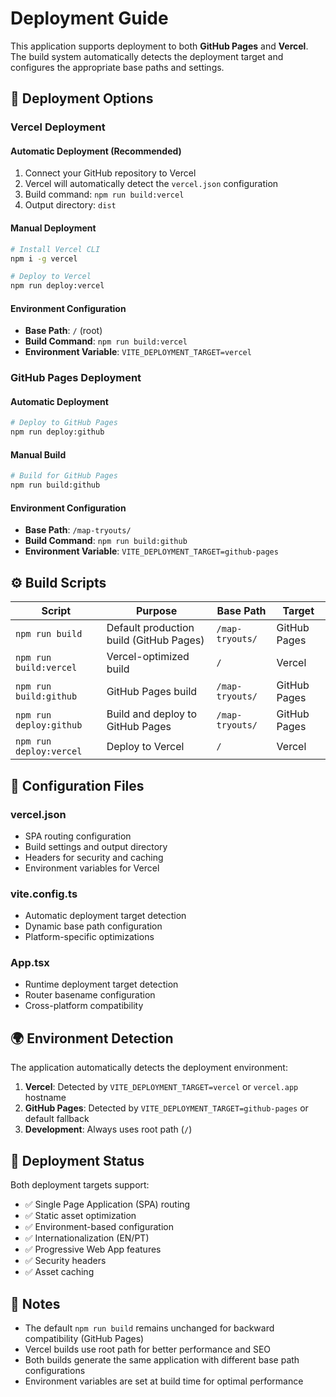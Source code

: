 # Deployment Guide

This application supports deployment to both **GitHub Pages** and **Vercel**. The build system automatically detects the deployment target and configures the appropriate base paths and settings.

## 🚀 Deployment Options

### Vercel Deployment

#### Automatic Deployment (Recommended)
1. Connect your GitHub repository to Vercel
2. Vercel will automatically detect the `vercel.json` configuration
3. Build command: `npm run build:vercel`
4. Output directory: `dist`

#### Manual Deployment
```bash
# Install Vercel CLI
npm i -g vercel

# Deploy to Vercel
npm run deploy:vercel
```

#### Environment Configuration
- **Base Path**: `/` (root)
- **Build Command**: `npm run build:vercel`
- **Environment Variable**: `VITE_DEPLOYMENT_TARGET=vercel`

### GitHub Pages Deployment

#### Automatic Deployment
```bash
# Deploy to GitHub Pages
npm run deploy:github
```

#### Manual Build
```bash
# Build for GitHub Pages
npm run build:github
```

#### Environment Configuration
- **Base Path**: `/map-tryouts/`
- **Build Command**: `npm run build:github`
- **Environment Variable**: `VITE_DEPLOYMENT_TARGET=github-pages`

## ⚙️ Build Scripts

| Script | Purpose | Base Path | Target |
|--------|---------|-----------|--------|
| `npm run build` | Default production build (GitHub Pages) | `/map-tryouts/` | GitHub Pages |
| `npm run build:vercel` | Vercel-optimized build | `/` | Vercel |
| `npm run build:github` | GitHub Pages build | `/map-tryouts/` | GitHub Pages |
| `npm run deploy:github` | Build and deploy to GitHub Pages | `/map-tryouts/` | GitHub Pages |
| `npm run deploy:vercel` | Deploy to Vercel | `/` | Vercel |

## 🔧 Configuration Files

### vercel.json
- SPA routing configuration
- Build settings and output directory
- Headers for security and caching
- Environment variables for Vercel

### vite.config.ts
- Automatic deployment target detection
- Dynamic base path configuration
- Platform-specific optimizations

### App.tsx
- Runtime deployment target detection
- Router basename configuration
- Cross-platform compatibility

## 🌍 Environment Detection

The application automatically detects the deployment environment:

1. **Vercel**: Detected by `VITE_DEPLOYMENT_TARGET=vercel` or `vercel.app` hostname
2. **GitHub Pages**: Detected by `VITE_DEPLOYMENT_TARGET=github-pages` or default fallback
3. **Development**: Always uses root path (`/`)

## 🚦 Deployment Status

Both deployment targets support:
- ✅ Single Page Application (SPA) routing
- ✅ Static asset optimization
- ✅ Environment-based configuration
- ✅ Internationalization (EN/PT)
- ✅ Progressive Web App features
- ✅ Security headers
- ✅ Asset caching

## 📝 Notes

- The default `npm run build` remains unchanged for backward compatibility (GitHub Pages)
- Vercel builds use root path for better performance and SEO
- Both builds generate the same application with different base path configurations
- Environment variables are set at build time for optimal performance